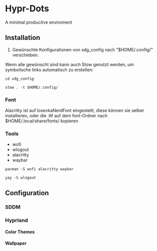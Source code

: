 # Hypr-Dots

A minimal producitve enviroment

## Installation

1. Gewünschte Konfigurationen von xdg_config nach "$HOME/.config/" verschieben.

Wenn alle gewünscht sind kann auch Stow genutzt werden, um symbolische links automatisch zu erstellen:

```
cd xdg_config

stow . -t $HOME/.config/
```

### Font

Alacritty ist auf IosevkaNerdFont eingestellt, diese können sie selber installieren, oder die .ttf auf dem font-Ordner nach $HOME/.local/share/fonts/ kopieren


### Tools

- wofi
- wlogout
- alacritty
- waybar

```
pacman -S wofi alacritty waybar

yay -S wlogout
```

## Configuration

### SDDM

### Hyprland

#### Color Themes

#### Wallpaper
